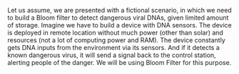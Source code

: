 Let us assume, we are presented with a fictional scenario, in which we need to build a Bloom filter to detect dangerous viral DNAs, given limited amount of storage.
Imagine we have to build a device with DNA sensors. The device is deployed in remote location without much power (other than solar) and resources (not a lot of computing power and RAM).
The device constantly gets DNA inputs from the environment via its sensors. And if it detects a known dangerous virus, it will send a signal back to the control station, alerting people of the danger.
We will be using Bloom Filter for this purpose.
